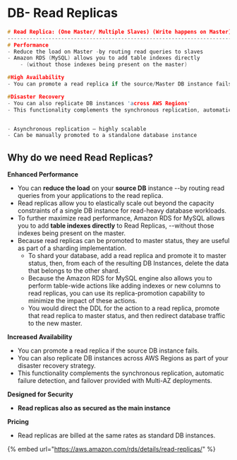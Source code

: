 # DB- Read Replicas

```cpp
# Read Replica: (One Master/ Multiple Slaves) (Write happens on Master)
------------------------------------------------------------------------
# Performance
- Reduce the load on Master -by routing read queries to slaves
- Amazon RDS (MySQL) allows you to add table indexes directly 
    - (without those indexes being present on the master)

#High Availability
- You can promote a read replica if the source/Master DB instance fails

#Disaster Recovery
- You can also replicate DB instances 'across AWS Regions'
- This functionality complements the synchronous replication, automatic failure detection, and failover provided with Multi-AZ deployments


- Asynchronous replication – highly scalable
- Can be manually promoted to a standalone database instance

```

## Why do we need Read Replicas?

**Enhanced Performance**

* You can **reduce the load** on your **source DB** instance --by routing read queries from your applications to the read replica. 
* Read replicas allow you to elastically scale out beyond the capacity constraints of a single DB instance for read-heavy database workloads.
* To further maximize read performance, Amazon RDS for MySQL allows you to add **table indexes directly** to Read Replicas, --without those indexes being present on the master.
* Because read replicas can be promoted to master status, they are useful as part of a sharding implementation. 
  * To shard your database, add a read replica and promote it to master status, then, from each of the resulting DB Instances, delete the data that belongs to the other shard.
  * Because the Amazon RDS for MySQL engine also allows you to perform table-wide actions like adding indexes or new columns to read replicas, you can use its replica-promotion capability to minimize the impact of these actions. 
  * You would direct the DDL for the action to a read replica, promote that read replica to master status, and then redirect database traffic to the new master.

  
**Increased Availability**

* You can promote a read replica if the source DB instance fails. 
* You can also replicate DB instances across AWS Regions as part of your disaster recovery strategy. 
* This functionality complements the synchronous replication, automatic failure detection, and failover provided with Multi-AZ deployments.

  
**Designed for Security**

* **Read replicas also as secured as the main instance**

  
**Pricing**

* Read replicas are billed at the same rates as standard DB instances.

{% embed url="https://aws.amazon.com/rds/details/read-replicas/" %}

